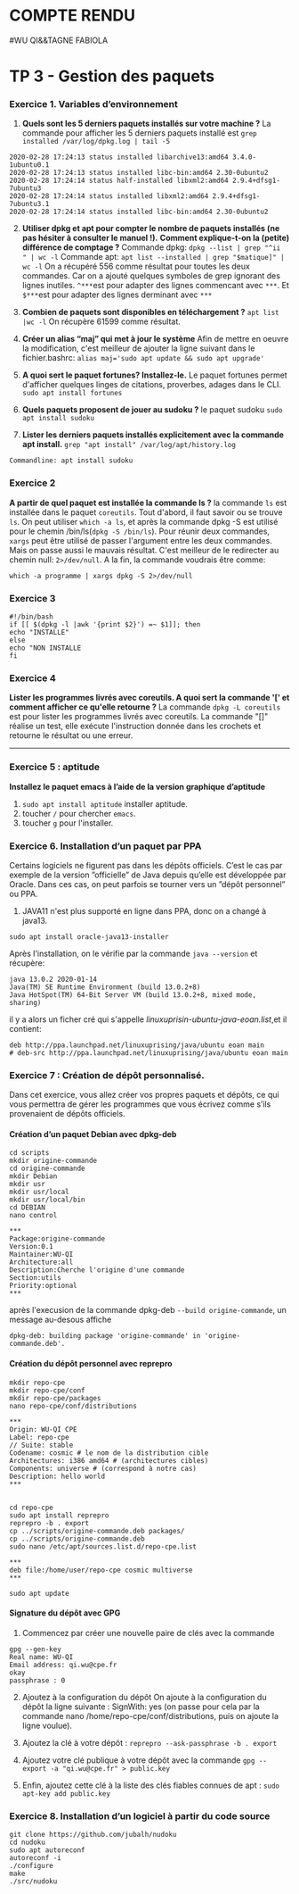 # COMPTE RENDU  
#WU QI&&TAGNE FABIOLA
# TP 3 - Gestion des paquets

### Exercice 1. Variables d’environnement 

1. **Quels sont les 5 derniers paquets installés sur votre machine ?**
La commande pour afficher les 5 derniers paquets installé est `grep installed /var/log/dpkg.log | tail -5`
```linux
2020-02-28 17:24:13 status installed libarchive13:amd64 3.4.0-1ubuntu0.1
2020-02-28 17:24:13 status installed libc-bin:amd64 2.30-0ubuntu2
2020-02-28 17:24:14 status half-installed libxml2:amd64 2.9.4+dfsg1-7ubuntu3
2020-02-28 17:24:14 status installed libxml2:amd64 2.9.4+dfsg1-7ubuntu3.1
2020-02-28 17:24:14 status installed libc-bin:amd64 2.30-0ubuntu2
```
2. **Utiliser dpkg et apt pour compter le nombre de paquets installés (ne pas hésiter à consulter le manuel !).**
**Comment explique-t-on la (petite) différence de comptage ?**
Commande dpkg: `dpkg --list | grep "^ii  " | wc -l`
Commande apt:  `apt list --installed | grep "$matique]" | wc -l`
On a récupéré 556 comme résultat pour toutes les deux commandes.
Car on a ajouté quelques symboles de grep ignorant des lignes inutiles. `^***`est pour adapter des lignes commencant avec `***`. Et `$***`est pour adapter des lignes derminant avec `***`

3. **Combien de paquets sont disponibles en téléchargement ?**
`apt list |wc -l`
On récupère 61599 comme résultat.

4. **Créer un alias “maj” qui met à jour le système**
Afin de mettre en oeuvre la modification, c'est meilleur de ajouter la ligne suivant dans le fichier.bashrc:
`alias maj='sudo apt update && sudo apt upgrade'`

5. **A quoi sert le paquet fortunes? Installez-le.**
Le paquet fortunes permet d'afficher quelques linges de citations, proverbes, adages dans le CLI.
`sudo apt install fortunes`

6. **Quels paquets proposent de jouer au sudoku ?**
le paquet sudoku
`sudo apt install sudoku`

7. **Lister les derniers paquets installés explicitement avec la commande apt install.**
`grep "apt install" /var/log/apt/history.log`
```linux
Commandline: apt install sudoku
```

### Exercice 2
**A partir de quel paquet est installée la commande ls ?**
la commande `ls` est installée dans le paquet `coreutils`.
Tout d'abord, il faut savoir ou se trouve `ls`. On peut utiliser `which -a ls`, et après la commande dpkg -S est utilisé pour le chemin /bin/ls(`dpkg -S /bin/ls`).
Pour réunir deux commandes, `xargs` peut être utilisé de passer l'argument entre les deux commandes.
Mais on passe aussi le mauvais résultat. C'est meilleur de le redirecter au chemin null: `2>/dev/null`.
A la fin, la commande voudrais être comme: 
```linux
which -a programme | xargs dpkg -S 2>/dev/null
```

### Exercice 3
```shell
#!/bin/bash
if [[ $(dpkg -l |awk '{print $2}') =~ $1]]; then
echo "INSTALLE"
else
echo "NON INSTALLE
fi
```

### Exercice 4
**Lister les programmes livrés avec coreutils. A quoi sert la commande '[' et comment afficher ce qu'elle retourne ?**
La commande `dpkg -L coreutils` est pour lister les programmes livrés avec coreutils.
La commande "[]" réalise un test, elle exécute l'instruction donnée dans les crochets et retourne le résultat ou une erreur.

***
### Exercice 5 : aptitude
**Installez le paquet emacs à l’aide de la version graphique d’aptitude**
1. `sudo apt install aptitude` installer aptitude.
2. toucher `/` pour chercher `emacs`.
3. toucher `g` pour l'installer.

### Exercice 6. Installation d’un paquet par PPA 
Certains logiciels ne figurent pas dans les dépôts officiels. C’est le cas par exemple de la version ”officielle”
de Java depuis qu’elle est développée par Oracle. Dans ces cas, on peut parfois se tourner vers un ”dépôt
personnel” ou PPA.

1. JAVA11 n'est plus supporté en ligne dans PPA, donc on a changé à java13.
```linux
sudo apt install oracle-java13-installer
```
Après l'installation, on le vérifie par la commande `java --version` et récupère:
```linux
java 13.0.2 2020-01-14
Java(TM) SE Runtime Environment (build 13.0.2+8)
Java HotSpot(TM) 64-Bit Server VM (build 13.0.2+8, mixed mode, sharing)
```
il y a alors un ficher cré qui s'appelle *linuxuprisin-ubuntu-java-eoan.list*,et il contient:
```
deb http://ppa.launchpad.net/linuxuprising/java/ubuntu eoan main
# deb-src http://ppa.launchpad.net/linuxuprising/java/ubuntu eoan main
```

### Exercice 7 : Création de dépôt personnalisé.

Dans cet exercice, vous allez créer vos propres paquets et dépôts, ce qui vous permettra de gérer les
programmes que vous écrivez comme s’ils provenaient de dépôts officiels.

####	Création d’un paquet Debian avec dpkg-deb
```
cd scripts
mkdir origine-commande
cd origine-commande
mkdir Debian
mkdir usr
mkdir usr/local
mkdir usr/local/bin
cd DEBIAN
nano control

***
Package:origine-commande
Version:0.1
Maintainer:WU-QI
Architecture:all
Description:Cherche l'origine d'une commande
Section:utils
Priority:optional
***
```
après l'execusion de la commande dpkg-deb `--build origine-commande`, un message au-desous affiche
```
dpkg-deb: building package 'origine-commande' in 'origine-commande.deb'.
```

####	Création du dépôt personnel avec reprepro
```
mkdir repo-cpe
mkdir repo-cpe/conf
mkdir repo-cpe/packages
nano repo-cpe/conf/distributions

***
Origin: WU-QI CPE
Label: repo-cpe
// Suite: stable
Codename: cosmic # le nom de la distribution cible
Architectures: i386 amd64 # (architectures cibles)
Components: universe # (correspond à notre cas)
Description: hello world
***


cd repo-cpe
sudo apt install reprepro
reprepro -b . export
cp ../scripts/origine-commande.deb packages/
cp ../scripts/origine-commande.deb
sudo nano /etc/apt/sources.list.d/repo-cpe.list

***
deb file:/home/user/repo-cpe cosmic multiverse
***

sudo apt update
```

####	Signature du dépôt avec GPG
1. Commencez par créer une nouvelle paire de clés avec la commande
```
gpg --gen-key
Real name: WU-QI
Email address: qi.wu@cpe.fr
okay
passphrase : 0
```
2. Ajoutez à la configuration du dépôt
On ajoute à la configuration du dépôt la ligne suivante : SignWith: yes (on passe pour cela par la commande nano /home/repo-cpe/conf/distributions, puis on ajoute la ligne voulue).

3. Ajoutez la clé à votre dépôt :
`reprepro --ask-passphrase -b . export`

4. Ajoutez votre clé publique à votre dépôt avec la commande
`gpg --export -a "qi.wu@cpe.fr" > public.key`

5. Enfin, ajoutez cette clé à la liste des clés fiables connues de apt :
`sudo apt-key add public.key`

### Exercice 8. Installation d’un logiciel à partir du code source

```linux
git clone https://github.com/jubalh/nudoku
cd nudoku
sudo apt autoreconf
autoreconf -i
./configure
make
./src/nudoku
```
